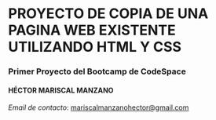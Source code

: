 # **PROYECTO DE COPIA DE UNA PAGINA WEB EXISTENTE UTILIZANDO HTML Y CSS**
### Primer Proyecto del Bootcamp de CodeSpace 
#### **HÉCTOR MARISCAL MANZANO**

_Email de contacto_: mariscalmanzanohector@gmail.com
